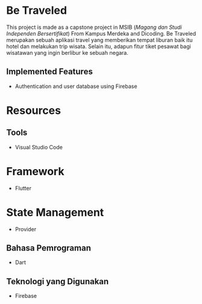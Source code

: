 # Be Traveled

This project is made as a capstone project in MSIB (_Magang dan Studi Independen Bersertifikat_) From Kampus Merdeka and Dicoding.
Be Traveled merupakan sebuah aplikasi travel yang memberikan tempat liburan baik itu hotel dan melakukan trip wisata. Selain itu, adapun fitur tiket pesawat bagi wisatawan yang ingin berlibur ke sebuah negara.

## Implemented Features
- Authentication and user database using Firebase

# Resources

## Tools
- Visual Studio Code

# Framework
- Flutter

# State Management
- Provider

## Bahasa Pemrograman
- Dart

## Teknologi yang Digunakan
- Firebase
